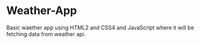 # Weather-App
Basic waether app using HTML2 and CSS4 and JavaScript where it will be fetching data from weather api.
